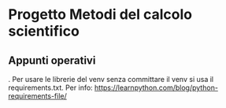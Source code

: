 # Progetto Metodi del calcolo scientifico

## Appunti operativi
. Per usare le librerie del venv senza committare il venv si usa il requirements.txt. Per info: https://learnpython.com/blog/python-requirements-file/ 